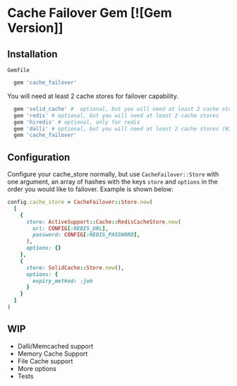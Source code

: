 # Cache Failover Gem [![Gem Version]]

## Installation

`Gemfile`

```ruby
  gem 'cache_failover'
```

You will need at least 2 cache stores for failover capability.

```ruby
  gem 'solid_cache' #  optional, but you will need at least 2 cache stores
  gem 'redis' # optional, but you will need at least 2 cache stores
  gem 'hiredis' # optional, only for redis
  gem 'dalli' # optional, but you will need at least 2 cache stores (WIP)
  gem 'cache_failover'
```

## Configuration

Configure your cache_store normally, but use `CacheFailover::Store` with one argument, an array of hashes with the keys `store` and `options` in the order you would like to failover. Example is shown below:

```ruby
config.cache_store = CacheFailover::Store.new(
  [
    {
      store: ActiveSupport::Cache::RedisCacheStore.new(
        url: CONFIG[:REDIS_URL],
        password: CONFIG[:REDIS_PASSWORD],
      ),
      options: {}
    },
    {
      store: SolidCache::Store.new(),
      options: {
        expiry_method: :job
      }
    }
  ]
)
```

## WIP
- Dalli/Memcached support
- Memory Cache Support
- File Cache support
- More options
- Tests